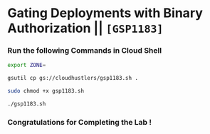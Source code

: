 # Gating Deployments with Binary Authorization || `[GSP1183]`

### Run the following Commands in Cloud Shell

```bash
export ZONE=
```

```bash
gsutil cp gs://cloudhustlers/gsp1183.sh .

sudo chmod +x gsp1183.sh

./gsp1183.sh
```

### Congratulations for Completing the Lab !
